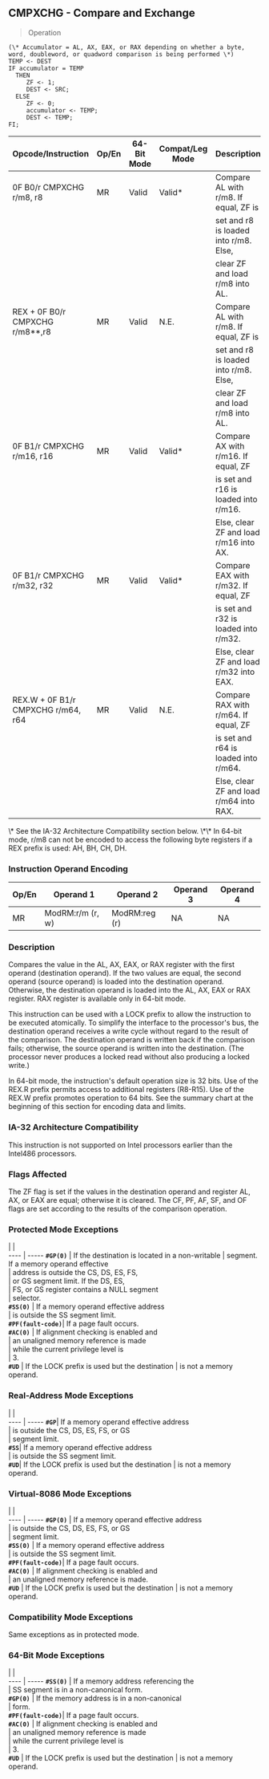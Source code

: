 ## CMPXCHG - Compare and Exchange

> Operation

``` slim
(\* Accumulator = AL, AX, EAX, or RAX depending on whether a byte, word, doubleword, or quadword comparison is being performed \*)
TEMP <- DEST
IF accumulator = TEMP
  THEN
     ZF <- 1;
     DEST <- SRC;
  ELSE
     ZF <- 0;
     accumulator <- TEMP;
     DEST <- TEMP;
FI;

```

 Opcode/Instruction                | Op/En| 64-Bit Mode| Compat/Leg Mode| Description                            
 ---  | --- | --- | --- | ---
 0F B0/r CMPXCHG r/m8, r8          | MR   | Valid      | Valid\*         | Compare AL with r/m8. If equal, ZF is  
                                   |      |            |                | set and r8 is loaded into r/m8. Else,  
                                   |      |            |                | clear ZF and load r/m8 into AL.        
 REX + 0F B0/r CMPXCHG r/m8\*\*,r8   | MR   | Valid      | N.E.           | Compare AL with r/m8. If equal, ZF is  
                                   |      |            |                | set and r8 is loaded into r/m8. Else,  
                                   |      |            |                | clear ZF and load r/m8 into AL.        
 0F B1/r CMPXCHG r/m16, r16        | MR   | Valid      | Valid\*         | Compare AX with r/m16. If equal, ZF    
                                   |      |            |                | is set and r16 is loaded into r/m16.   
                                   |      |            |                | Else, clear ZF and load r/m16 into AX. 
 0F B1/r CMPXCHG r/m32, r32        | MR   | Valid      | Valid\*         | Compare EAX with r/m32. If equal, ZF   
                                   |      |            |                | is set and r32 is loaded into r/m32.   
                                   |      |            |                | Else, clear ZF and load r/m32 into EAX.
 REX.W + 0F B1/r CMPXCHG r/m64, r64| MR   | Valid      | N.E.           | Compare RAX with r/m64. If equal, ZF   
                                   |      |            |                | is set and r64 is loaded into r/m64.   
                                   |      |            |                | Else, clear ZF and load r/m64 into RAX.
<aside class="notification">
\* See the IA-32 Architecture Compatibility section below. \*\* In 64-bit
mode, r/m8 can not be encoded to access the following byte registers if a REX
prefix is used: AH, BH, CH, DH.
</aside>


### Instruction Operand Encoding
 Op/En| Operand 1       | Operand 2    | Operand 3| Operand 4
 ---  | --- | --- | --- | ---
 MR   | ModRM:r/m (r, w)| ModRM:reg (r)| NA       | NA       

### Description
Compares the value in the AL, AX, EAX, or RAX register with the first operand
(destination operand). If the two values are equal, the second operand (source
operand) is loaded into the destination operand. Otherwise, the destination
operand is loaded into the AL, AX, EAX or RAX register. RAX register is available
only in 64-bit mode.

This instruction can be used with a LOCK prefix to allow the instruction to
be executed atomically. To simplify the interface to the processor's bus, the
destination operand receives a write cycle without regard to the result of the
comparison. The destination operand is written back if the comparison fails;
otherwise, the source operand is written into the destination. (The processor
never produces a locked read without also producing a locked write.)

In 64-bit mode, the instruction's default operation size is 32 bits. Use of
the REX.R prefix permits access to additional registers (R8-R15). Use of the
REX.W prefix promotes operation to 64 bits. See the summary chart at the beginning
of this section for encoding data and limits.


### IA-32 Architecture Compatibility
This instruction is not supported on Intel processors earlier than the Intel486
processors.



### Flags Affected
The ZF flag is set if the values in the destination operand and register AL,
AX, or EAX are equal; otherwise it is cleared. The CF, PF, AF, SF, and OF flags
are set according to the results of the comparison operation.


### Protected Mode Exceptions
   | |  
---- | -----
 **``#GP(0)``**         | If the destination is located in a non-writable
                | segment. If a memory operand effective         
                | address is outside the CS, DS, ES, FS,         
                | or GS segment limit. If the DS, ES,            
                | FS, or GS register contains a NULL segment     
                | selector.                                      
 **``#SS(0)``**         | If a memory operand effective address          
                | is outside the SS segment limit.               
 **``#PF(fault-code)``**| If a page fault occurs.                        
 **``#AC(0)``**         | If alignment checking is enabled and           
                | an unaligned memory reference is made          
                | while the current privilege level is           
                | 3.                                             
 **``#UD``**            | If the LOCK prefix is used but the destination 
                | is not a memory operand.                       

### Real-Address Mode Exceptions
   | |  
---- | -----
 **``#GP``**| If a memory operand effective address         
    | is outside the CS, DS, ES, FS, or GS          
    | segment limit.                                
 **``#SS``**| If a memory operand effective address         
    | is outside the SS segment limit.              
 **``#UD``**| If the LOCK prefix is used but the destination
    | is not a memory operand.                      

### Virtual-8086 Mode Exceptions
   | |  
---- | -----
 **``#GP(0)``**         | If a memory operand effective address         
                | is outside the CS, DS, ES, FS, or GS          
                | segment limit.                                
 **``#SS(0)``**         | If a memory operand effective address         
                | is outside the SS segment limit.              
 **``#PF(fault-code)``**| If a page fault occurs.                       
 **``#AC(0)``**         | If alignment checking is enabled and          
                | an unaligned memory reference is made.        
 **``#UD``**            | If the LOCK prefix is used but the destination
                | is not a memory operand.                      

### Compatibility Mode Exceptions
Same exceptions as in protected mode.


### 64-Bit Mode Exceptions
   | |  
---- | -----
 **``#SS(0)``**         | If a memory address referencing the           
                | SS segment is in a non-canonical form.        
 **``#GP(0)``**         | If the memory address is in a non-canonical   
                | form.                                         
 **``#PF(fault-code)``**| If a page fault occurs.                       
 **``#AC(0)``**         | If alignment checking is enabled and          
                | an unaligned memory reference is made         
                | while the current privilege level is          
                | 3.                                            
 **``#UD``**            | If the LOCK prefix is used but the destination
                | is not a memory operand.                      
